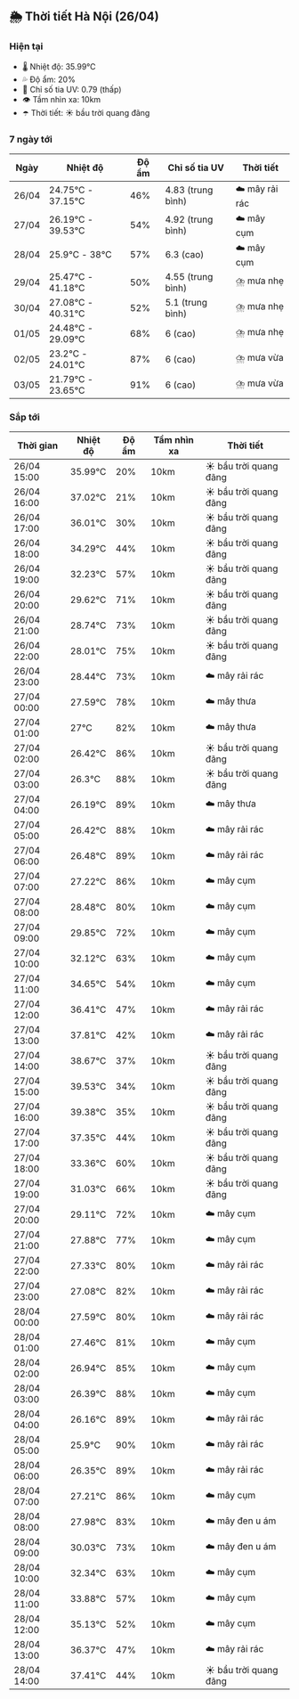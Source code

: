 ## 🌦️ Thời tiết Hà Nội (26/04)

### Hiện tại

- 🌡️ Nhiệt độ: 35.99℃
- 💦 Độ ẩm: 20%
- 🌟 Chỉ số tia UV: 0.79 (thấp)
- 👁️ Tầm nhìn xa: 10km
- ☂️ Thời tiết: ☀️ bầu trời quang đãng

### 7 ngày tới

| Ngày | Nhiệt độ | Độ ẩm | Chỉ số tia UV | Thời tiết |
| --- | --- | --- | --- | --- |
| 26/04 | 24.75℃ - 37.15℃ | 46% | 4.83 (trung bình) | ☁️ mây rải rác |
| 27/04 | 26.19℃ - 39.53℃ | 54% | 4.92 (trung bình) | ☁️ mây cụm |
| 28/04 | 25.9℃ - 38℃ | 57% | 6.3 (cao) | ☁️ mây cụm |
| 29/04 | 25.47℃ - 41.18℃ | 50% | 4.55 (trung bình) | ⛈️ mưa nhẹ |
| 30/04 | 27.08℃ - 40.31℃ | 52% | 5.1 (trung bình) | ⛈️ mưa nhẹ |
| 01/05 | 24.48℃ - 29.09℃ | 68% | 6 (cao) | ⛈️ mưa nhẹ |
| 02/05 | 23.2℃ - 24.01℃ | 87% | 6 (cao) | ⛈️ mưa vừa |
| 03/05 | 21.79℃ - 23.65℃ | 91% | 6 (cao) | ⛈️ mưa vừa |

### Sắp tới

| Thời gian | Nhiệt độ | Độ ẩm | Tầm nhìn xa | Thời tiết |
| --- | --- | --- | --- | --- |
| 26/04 15:00 | 35.99℃ | 20% | 10km | ☀️ bầu trời quang đãng |
| 26/04 16:00 | 37.02℃ | 21% | 10km | ☀️ bầu trời quang đãng |
| 26/04 17:00 | 36.01℃ | 30% | 10km | ☀️ bầu trời quang đãng |
| 26/04 18:00 | 34.29℃ | 44% | 10km | ☀️ bầu trời quang đãng |
| 26/04 19:00 | 32.23℃ | 57% | 10km | ☀️ bầu trời quang đãng |
| 26/04 20:00 | 29.62℃ | 71% | 10km | ☀️ bầu trời quang đãng |
| 26/04 21:00 | 28.74℃ | 73% | 10km | ☀️ bầu trời quang đãng |
| 26/04 22:00 | 28.01℃ | 75% | 10km | ☀️ bầu trời quang đãng |
| 26/04 23:00 | 28.44℃ | 73% | 10km | ☁️ mây rải rác |
| 27/04 00:00 | 27.59℃ | 78% | 10km | ☁️ mây thưa |
| 27/04 01:00 | 27℃ | 82% | 10km | ☁️ mây thưa |
| 27/04 02:00 | 26.42℃ | 86% | 10km | ☀️ bầu trời quang đãng |
| 27/04 03:00 | 26.3℃ | 88% | 10km | ☀️ bầu trời quang đãng |
| 27/04 04:00 | 26.19℃ | 89% | 10km | ☁️ mây thưa |
| 27/04 05:00 | 26.42℃ | 88% | 10km | ☁️ mây rải rác |
| 27/04 06:00 | 26.48℃ | 89% | 10km | ☁️ mây rải rác |
| 27/04 07:00 | 27.22℃ | 86% | 10km | ☁️ mây cụm |
| 27/04 08:00 | 28.48℃ | 80% | 10km | ☁️ mây cụm |
| 27/04 09:00 | 29.85℃ | 72% | 10km | ☁️ mây cụm |
| 27/04 10:00 | 32.12℃ | 63% | 10km | ☁️ mây cụm |
| 27/04 11:00 | 34.65℃ | 54% | 10km | ☁️ mây cụm |
| 27/04 12:00 | 36.41℃ | 47% | 10km | ☁️ mây rải rác |
| 27/04 13:00 | 37.81℃ | 42% | 10km | ☁️ mây rải rác |
| 27/04 14:00 | 38.67℃ | 37% | 10km | ☀️ bầu trời quang đãng |
| 27/04 15:00 | 39.53℃ | 34% | 10km | ☀️ bầu trời quang đãng |
| 27/04 16:00 | 39.38℃ | 35% | 10km | ☀️ bầu trời quang đãng |
| 27/04 17:00 | 37.35℃ | 44% | 10km | ☀️ bầu trời quang đãng |
| 27/04 18:00 | 33.36℃ | 60% | 10km | ☀️ bầu trời quang đãng |
| 27/04 19:00 | 31.03℃ | 66% | 10km | ☀️ bầu trời quang đãng |
| 27/04 20:00 | 29.11℃ | 72% | 10km | ☁️ mây cụm |
| 27/04 21:00 | 27.88℃ | 77% | 10km | ☁️ mây cụm |
| 27/04 22:00 | 27.33℃ | 80% | 10km | ☁️ mây rải rác |
| 27/04 23:00 | 27.08℃ | 82% | 10km | ☁️ mây rải rác |
| 28/04 00:00 | 27.59℃ | 80% | 10km | ☁️ mây rải rác |
| 28/04 01:00 | 27.46℃ | 81% | 10km | ☁️ mây cụm |
| 28/04 02:00 | 26.94℃ | 85% | 10km | ☁️ mây cụm |
| 28/04 03:00 | 26.39℃ | 88% | 10km | ☁️ mây cụm |
| 28/04 04:00 | 26.16℃ | 89% | 10km | ☁️ mây rải rác |
| 28/04 05:00 | 25.9℃ | 90% | 10km | ☁️ mây rải rác |
| 28/04 06:00 | 26.35℃ | 89% | 10km | ☁️ mây rải rác |
| 28/04 07:00 | 27.21℃ | 86% | 10km | ☁️ mây cụm |
| 28/04 08:00 | 27.98℃ | 83% | 10km | ☁️ mây đen u ám |
| 28/04 09:00 | 30.03℃ | 73% | 10km | ☁️ mây đen u ám |
| 28/04 10:00 | 32.34℃ | 63% | 10km | ☁️ mây cụm |
| 28/04 11:00 | 33.88℃ | 57% | 10km | ☁️ mây cụm |
| 28/04 12:00 | 35.13℃ | 52% | 10km | ☁️ mây cụm |
| 28/04 13:00 | 36.37℃ | 47% | 10km | ☁️ mây rải rác |
| 28/04 14:00 | 37.41℃ | 44% | 10km | ☀️ bầu trời quang đãng |
